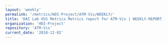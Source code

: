 ```yaml
---
layout: 'weekly'
permalink: '/metrics/HDI-Project/ATM-Vis/WEEKLY/'
title: 'DAI Lab OSS Metrics Metrics report for ATM-Vis | WEEKLY-REPORT-2018-12-02'
organization: 'HDI-Project'
repository: 'ATM-Vis'
current_date: '2018-12-02'
---
```

